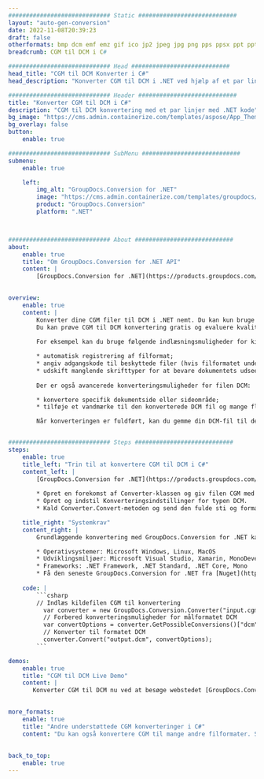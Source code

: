 ```yaml
---
############################# Static ############################
layout: "auto-gen-conversion"
date: 2022-11-08T20:39:23
draft: false
otherformats: bmp dcm emf emz gif ico jp2 jpeg jpg png pps ppsx ppt pptx psb psd svg svgz tga tif tiff webp wmf wmz
breadcrumb: CGM til DCM i C#

############################# Head ############################
head_title: "CGM til DCM Konverter i C#"
head_description: "Konverter CGM til DCM i .NET ved hjælp af et par linjer kode. Brug GroupDocs Document Conversion API til at konvertere over 160 filformater."

############################# Header ############################
title: "Konverter CGM til DCM i C#"
description: "CGM til DCM konvertering med et par linjer med .NET kode"
bg_image: "https://cms.admin.containerize.com/templates/aspose/App_Themes/V3/images/bg/header1.png"
bg_overlay: false
button:
    enable: true

############################# SubMenu ############################
submenu:
    enable: true

    left:
        img_alt: "GroupDocs.Conversion for .NET"
        image: "https://cms.admin.containerize.com/templates/groupdocs/images/product-logos/90x90-noborder/groupdocs-conversion-net.png"
        product: "GroupDocs.Conversion"
        platform: ".NET"



############################# About ############################
about:
    enable: true
    title: "Om GroupDocs.Conversion for .NET API"
    content: |
        [GroupDocs.Conversion for .NET](https://products.groupdocs.com/conversion/net/) kan bruges til at konvertere Microsoft Word, Excel, PowerPoint, PDF, Visio og andre formater. GroupDocs.Conversion er en selvstændig API, der er velegnet til back-end og interne systemer, hvor høj ydeevne er påkrævet. Det afhænger ikke af nogen software som Microsoft eller Open Office.
    

overview:
    enable: true
    content: |
        Konverter dine CGM filer til DCM i .NET nemt. Du kan kun bruge et par C# kodelinjer i enhver platform efter eget valg, såsom - Windows, Linux, macOS.
        Du kan prøve CGM til DCM konvertering gratis og evaluere kvaliteten af ​​konverteringsresultaterne. Sammen med simple filkonverteringsscenarier kan du prøve mere avancerede muligheder for at indlæse kilden CGM fil og for at gemme output DCM resultat. 
        
        For eksempel kan du bruge følgende indlæsningsmuligheder for kilden CGM:

        * automatisk registrering af filformat;
        * angiv adgangskode til beskyttede filer (hvis filformatet understøtter det);
        * udskift manglende skrifttyper for at bevare dokumentets udseende.
        
        Der er også avancerede konverteringsmuligheder for filen DCM:

        * konvertere specifik dokumentside eller sideområde;
        * tilføje et vandmærke til den konverterede DCM fil og mange flere.

        Når konverteringen er fuldført, kan du gemme din DCM-fil til den lokale filsti eller ethvert tredjepartslager som FTP, Amazon S3, Google Drive, Dropbox osv. Bemærk venligst - for at konvertere CGM til {{ TO}} er der ikke behov for yderligere software installeret - som MS Office, Open Office, Adobe Acrobat Reader osv.


############################# Steps ############################
steps:
    enable: true
    title_left: "Trin til at konvertere CGM til DCM i C#"
    content_left: |
        [GroupDocs.Conversion for .NET](https://products.groupdocs.com/conversion/net/) gør det nemt for udviklere at konvertere en CGM fil til DCM med et par linjer kode.
        
        * Opret en forekomst af Converter-klassen og giv filen CGM med den fulde sti
        * Opret og indstil Konverteringsindstillinger for typen DCM.
        * Kald Converter.Convert-metoden og send den fulde sti og format (DCM) som en parameter

    title_right: "Systemkrav"
    content_right: |
        Grundlæggende konvertering med GroupDocs.Conversion for .NET kan udføres med nogle få enkle trin. Vores API'er understøttes på alle større platforme og operativsystemer. Før du udfører koden nedenfor, skal du sørge for, at du har følgende forudsætninger installeret på dit system.

        * Operativsystemer: Microsoft Windows, Linux, MacOS
        * Udviklingsmiljøer: Microsoft Visual Studio, Xamarin, MonoDevelop
        * Frameworks: .NET Framework, .NET Standard, .NET Core, Mono
        * Få den seneste GroupDocs.Conversion for .NET fra [Nuget](https://www.nuget.org/packages/groupdocs.conversion)
         
    code: |
        ```csharp    
        // Indlæs kildefilen CGM til konvertering
          var converter = new GroupDocs.Conversion.Converter("input.cgm");
          // Forbered konverteringsmuligheder for målformatet DCM
          var convertOptions = converter.GetPossibleConversions()["dcm"].ConvertOptions;
          // Konverter til formatet DCM
          converter.Convert("output.dcm", convertOptions);
        ```

demos:
    enable: true
    title: "CGM til DCM Live Demo"
    content: |
       Konverter CGM til DCM nu ved at besøge webstedet [GroupDocs.Conversion App](https://products.groupdocs.app/conversion/family). Online demo har følgende fordele
          

more_formats:
    enable: true
    title: "Andre understøttede CGM konverteringer i C#"
    content: "Du kan også konvertere CGM til mange andre filformater. Se venligst listen nedenfor."
       
       
back_to_top:
    enable: true
---
```

